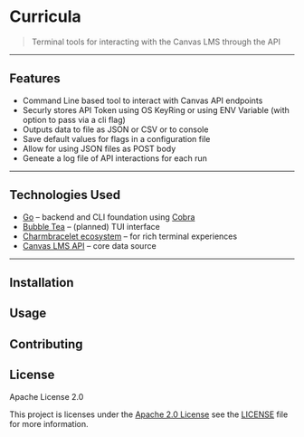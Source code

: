 # Curricula

> Terminal tools for interacting with the Canvas LMS through the API

---

## Features

- Command Line based tool to interact with Canvas API endpoints
- Securly stores API Token using OS KeyRing or using ENV Variable (with option to pass via a cli flag)
- Outputs data to file as JSON or CSV or to console
- Save default values for flags in a configuration file
- Allow for using JSON files as POST body
- Geneate a log file of API interactions for each run

---

## Technologies Used

- [Go](https://golang.org/) – backend and CLI foundation using [Cobra](https://github.com/spf13/cobra)
- [Bubble Tea](https://github.com/charmbracelet/bubbletea) – (planned) TUI interface
- [Charmbracelet ecosystem](https://charm.sh/) – for rich terminal experiences
- [Canvas LMS API](https://canvas.instructure.com/doc/api/) – core data source

---

## Installation


## Usage

## Contributing

## License

Apache License 2.0

This project is licenses under the [Apache 2.0 License](https://spdx.org/licenses/Apache-2.0.html) see the [LICENSE](LICENSE) file for more information.

